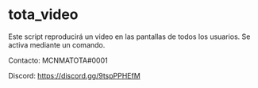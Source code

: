 # tota_video
Este script reproducirá un video en las pantallas de todos los usuarios. Se activa mediante un comando.

Contacto: MCNMATOTA#0001


Discord: https://discord.gg/9tspPPHEfM
